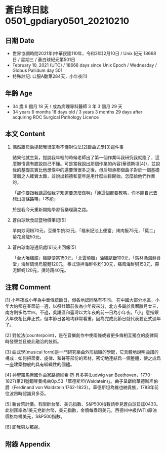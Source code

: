 [_metadata_:encoding]: - "utf-8"
[_metadata_:language]: - "zh-Hant-TW"
[_metadata_:fileformat]: - "markdown"
[_metadata_:MIME_type]: - "text/plain"
[_metadata_:markdown_version]: - "commonmark version 0.29"
[_metadata_:markdown_spec]: - "https://spec.commonmark.org/0.29/"

# 蒼白球日誌0501_gpdiary0501_20210210 #

## 日期 Date ##

* 世界協調時間2021年(中華民國110年，令和3年)2月10日 / Unix 紀元 18668 日 / 星期三 / 蒼白球紀元第501日
* February 10, 2021 (UTC) / 18668 days since Unix Epoch / Wednesday / Globus Pallidum day 501
* 特殊註記: 口服A酸第284天，小年夜[1]

## 年齡 Age ##

* 34 歲 9 個月 18 天 / 成為病理專科醫師 3 年 3 個月 29 天
* 34 years 9 months 18 days old / 3 years 3 months 29 days after acquiring ROC Surgical Pathology Licence

## 本文 Content ##

1. 偶然跟母后提起我很笨看不懂對位法[2]跟曲式學[3]這件事

    結果他就生氣，提說我年輕的時候老師出了第一個作業叫我研究我就跑了，這麼懶惰還有膽說自己不懂。可是當我說出那個作業的內容(華德斯坦[4])，並說我的基礎其實比他想像中的還要薄很多之後，母后坦承那個曲子對於一個基礎薄弱之人確實太難，並說出賴德和當年是用什麼曲目開始，怎麼給他們作業的。

    「那你要跟我講這個我才知道要怎麼做啊」「連這個都要教嗎，你不能自己去想出這條路嗎」「不能」

    於是我今天重新開始學習音樂理論之路。

2. 蒼白球飲食誌暨物價筆記[5]

    羊肉炒河粉70元，豆漿牛奶32元，「福米記池上便當」烤肉飯75元，「莫二」菊花烏龍50元。
    
3. 蒼白球南港通訊處[6]支出回報[5]

    「台大唯雞館」雞腿便當150元，「北雲燒臘」油雞腿飯100元，「馬林漁海鮮食堂」海鮮鍋燒烏龍麵120元，泰式涼拌海鮮冬粉130元，痛風海鮮粥150元，蒜泥鮮蚵120元，燙時蔬40元。

## 注釋 Comment ##

[1] 小年夜或小年為中華傳統節日，但各地認同略有不同。 在中國大部分地區，小年大約都在春節前一週，以祭灶節前後為小年夜來分，北方多屬於農曆臘月廿三，南方則多為廿四。不過，吳語區和臺灣以大年夜的前一日為小年夜。「小」意指跟大年夜相比非正式，但本節日各地均非常看重，因為完成此節日就代表要正式過年了。

[2] 對位法(counterpoint)，是在音樂創作中使兩條或者更多條相互獨立的旋律同時發聲並且彼此融洽的技術。

[3] 曲式學(musical form)是一門研究樂曲外形組織的學問，它具體地說明曲譜的構成：如何把節奏、旋律、和聲等部份的素材，密切地連結爲一個整體，使之成爲一座建築物般的具有組織性的個體。

[4] 神聖羅馬帝國作曲家路德維希·范·貝多芬(Ludwig van Beethoven，1770-1827)第21號鋼琴奏鳴曲Op.53「華德斯坦(Waldatein)」。曲子呈獻給華德斯坦伯爵（Ferdinand von Waldstein 1762-1823）。華德斯坦為維也納貴族，1788年前往波昂時認識貝多芬。

[5] 新台幣計價。有關新台幣、美元指數、S&P500指數請參見蒼白球日誌0430。此刻匯率為1美元兌新台幣，美元指數，金價每盎司美元，西德州中級(WTI)原油價格每桶美元，S&P500指數。

[6] 即我男友那邊。

## 附錄 Appendix ##

